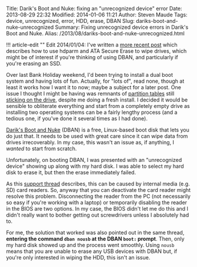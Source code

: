 Title: Darik's Boot and Nuke: fixing an "unrecognized device" error
Date: 2013-08-29 22:32
Modified: 2014-01-06 11:21
Author: Steven Maude
Tags: device, unrecognized, error, HDD, erase, DBAN
Slug: dariks-boot-and-nuke-unrecognized
Summary: Fixing unrecognized device errors in Darik's Boot and Nuke.
Alias: /2013/08/dariks-boot-and-nuke-unrecognized.html

!!! article-edit ""
    Edit 2014/01/04: I've written a [more recent
    post]({filename}../2014/securely-erasing-ssd-drives.md)
    which describes how to use hdparm and ATA Secure Erase to wipe drives,
    which might be of interest if you're thinking of using DBAN, and
    particularly if you're erasing an SSD.

Over last Bank Holiday weekend, I'd been trying to install a dual boot
system and having lots of fun. Actually, for "lots of", read none,
though at least it works how I want it to now; maybe a subject for a
later post. One issue I thought I might be having was remnants of
[partition tables](https://en.wikipedia.org/wiki/GUID_Partition_Table)
still [sticking on the
drive](http://www.rodsbooks.com/gdisk/wipegpt.html), despite me doing a
fresh install. I decided it would be sensible to obliterate everything
and start from a completely empty drive as installing two operating
systems can be a fairly lengthy process (and a tedious one, if you've
done it several times as I had done).

[Darik's Boot and Nuke](http://sourceforge.net/projects/dban/) (DBAN) is
a free, Linux-based boot disk that lets you do just that. It needs to be
used with great care since it can wipe data from drives irrecoverably.
In my case, this wasn't an issue as, if anything, I *wanted* to start
from scratch.

Unfortunately, on booting DBAN, I was presented with an "unrecognized
device" showing up along with my hard disk. I was able to select my hard
disk to erase it, but then the erase immediately failed.

As this [support
thread](http://sourceforge.net/p/dban/discussion/208932/thread/332bf1d2/)
describes, this can be caused by internal media (e.g. SD) card readers.
So, anyway that you can deactivate the card reader might resolve this
problem. Disconnecting the reader from the PC (not necessarily so easy
if you're working with a laptop) or temporarily disabling the reader in
the BIOS are two options. In my case, the BIOS didn't let me do this and
I didn't really want to bother getting out screwdrivers unless I
absolutely had to.

For me, the solution that worked was also pointed out in the same
thread, **entering the command `dban nousb` at the DBAN
`boot:` prompt**. Then, only my hard disk showed up and the
process went smoothly. Using `nousb` means that you are
unable to erase any USB devices with DBAN but, if you're only interested
in wiping the HDD, this isn't an issue.
